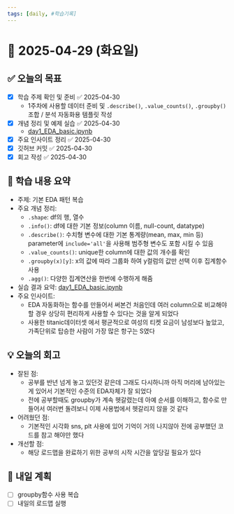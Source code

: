 ```yaml
---
tags: [daily, #학습기록]
---
```


# 📅 2025-04-29 (화요일)

## ✅ 오늘의 목표
- [x] 학습 주제 확인 및 준비 ✅ 2025-04-30
	- 1주차에 사용할 데이터 준비 및 `.describe()`, `.value_counts()`, `.groupby()` 조합 / 분석 자동화용 템플릿 작성
- [x] 개념 정리 및 예제 실습 ✅ 2025-04-30
	- [day1_EDA_basic.ipynb](./day1_EDA_basic.ipynb)
- [x] 주요 인사이트 정리 ✅ 2025-04-30
- [x] 깃허브 커밋 ✅ 2025-04-30
- [x] 회고 작성 ✅ 2025-04-30

## 🧠 학습 내용 요약
- 주제: 기본 EDA 패턴 복습
- 주요 개념 정리: 
	- `.shape`: df의 행, 열수
	- `.info()`: df에 대한 기본 정보(column 이름, null-count, datatype)
	- `.describe()`: 수치형 변수에 대한 기본 통계량(mean, max, min 등) parameter에 `include='all'`을 사용해 범주형 변수도 포함 시킬 수 있음
	- `.value_counts()`: unique한 column에 대한 값의 개수를 확인
	- `.groupby(x)[y]`: x의 값에 따라 그룹화 하여 y컬럼의 값만 선택 이후 집계함수 사용
	- `.agg()`: 다양한 집계연산을 한번에 수행하게 해줌
- 실습 결과 요약: [day1_EDA_basic.ipynb](./day1_EDA_basic.ipynb)
- 주요 인사이트:
	- EDA 자동화하는 함수를 만들어서 써본건 처음인데 여러 column으로 비교해야 할 경우 상당히 편리하게 사용할 수 있다는 것을 알게 되었다
	- 사용한 titanic데이터셋 에서 평균적으로 여성의 티켓 요금이 남성보다 높았고, 가족단위로 탑승한 사람이 가장 많은 항구는 S였다

## 💡 오늘의 회고
- 잘된 점: 
	- 공부를 반년 넘게 놓고 있던것 같은데 그래도 다시하니까 아직 머리에 남아있는게 있어서 기본적인 수준의 EDA자체가 잘 되었다
	- 전에 공부할때도 groupby가 계속 헷갈렸는데 아예 순서를 이해하고, 함수로 만들어서 여러번 돌려보니 이제 사용법에서 헷갈리지 않을 것 같다
- 어려웠던 점:
	- 기본적인 시각화 sns, plt 사용에 있어 기억이 거의 나지않아 전에 공부했던 코드를 참고 해야만 했다
- 개선할 점:
	- 해당 로드맵을 완료하기 위한 공부의 시작 시간을 앞당길 필요가 있다

## 🔁 내일 계획
- [ ] groupby함수 사용 복습
- [ ] 내일의 로드맵 실행
